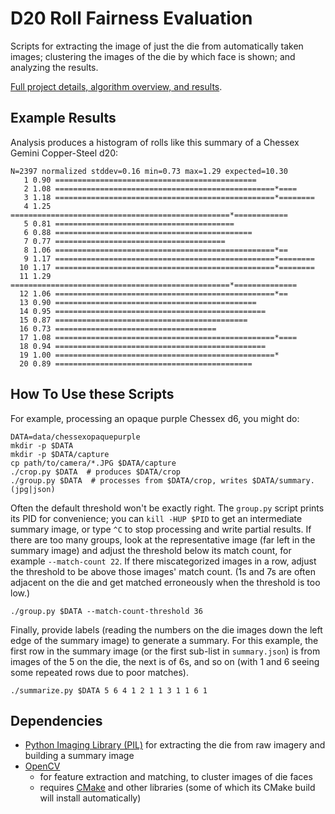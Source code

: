 # D20 Roll Fairness Evaluation

Scripts for extracting the image of just the die from automatically taken images; clustering the images of the die by which face is shown; and analyzing the results.

[Full project details, algorithm overview, and results](http://www.markfickett.com/dice).

## Example Results

Analysis produces a histogram of rolls like this summary of a Chessex Gemini Copper-Steel d20:

```
N=2397 normalized stddev=0.16 min=0.73 max=1.29 expected=10.30
   1 0.90 =============================================
   2 1.08 =================================================*====
   3 1.18 =================================================*========
   4 1.25 =================================================*============
   5 0.81 ========================================
   6 0.88 ============================================
   7 0.77 ======================================
   8 1.06 =================================================*==
   9 1.17 =================================================*========
  10 1.17 =================================================*========
  11 1.29 =================================================*==============
  12 1.06 =================================================*==
  13 0.90 =============================================
  14 0.95 ===============================================
  15 0.87 ===========================================
  16 0.73 ====================================
  17 1.08 =================================================*====
  18 0.94 ===============================================
  19 1.00 =================================================*
  20 0.89 ============================================
```

## How To Use these Scripts

For example, processing an opaque purple Chessex d6, you might do:

```shell
DATA=data/chessexopaquepurple
mkdir -p $DATA
mkdir -p $DATA/capture
cp path/to/camera/*.JPG $DATA/capture
./crop.py $DATA  # produces $DATA/crop
./group.py $DATA  # processes from $DATA/crop, writes $DATA/summary.(jpg|json)
```

Often the default threshold won't be exactly right. The `group.py` script prints its PID for convenience; you can `kill -HUP $PID` to get an intermediate summary image, or type `^C` to stop processing and write partial results. If there are too many groups, look at the representative image (far left in the summary image) and adjust the threshold below its match count, for example `--match-count 22`. If there miscategorized images in a row, adjust the threshold to be above those images' match count. (1s and 7s are often adjacent on the die and get matched erroneously when the threshold is too low.)

```shell
./group.py $DATA --match-count-threshold 36
```

Finally, provide labels (reading the numbers on the die images down the left edge of the summary image) to generate a summary. For this example, the first row in the summary image (or the first sub-list in `summary.json`) is from images of the 5 on the die, the next is of 6s, and so on (with 1 and 6 seeing some repeated rows due to poor matches).

```shell
./summarize.py $DATA 5 6 4 1 2 1 1 3 1 1 6 1
```

## Dependencies

* [Python Imaging Library (PIL)](http://www.pythonware.com/products/pil/) for extracting the die from raw imagery and building a summary image
* [OpenCV](http://docs.opencv.org/doc/tutorials/introduction/linux_install/linux_install.html)
  * for feature extraction and matching, to cluster images of die faces
  * requires [CMake](https://cmake.org/install/) and other libraries (some of which its CMake build will install automatically)
